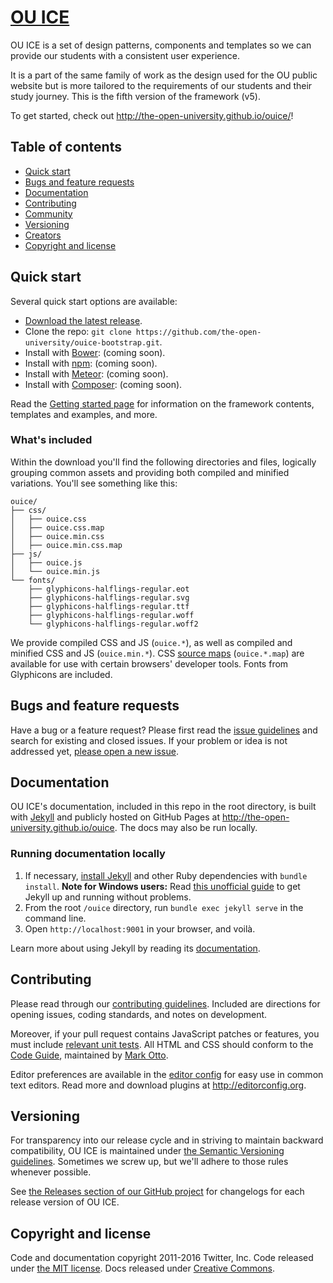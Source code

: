 # [OU ICE](http://the-open-university.github.io/ouice)

OU ICE is a set of design patterns, components and templates so we can provide our students with a consistent user experience.

It is a part of the same family of work as the design used for the OU public website but is more tailored to the requirements of our students and their study journey. This is the fifth version of the framework (v5).

To get started, check out <http://the-open-university.github.io/ouice/>!


## Table of contents

* [Quick start](#quick-start)
* [Bugs and feature requests](#bugs-and-feature-requests)
* [Documentation](#documentation)
* [Contributing](#contributing)
* [Community](#community)
* [Versioning](#versioning)
* [Creators](#creators)
* [Copyright and license](#copyright-and-license)


## Quick start

Several quick start options are available:

* [Download the latest release](https://github.com/the-open-university/ouice-bootstrap/archive/v3-dev.zip).
* Clone the repo: `git clone https://github.com/the-open-university/ouice-bootstrap.git`.
* Install with [Bower](http://bower.io): (coming soon).
* Install with [npm](https://www.npmjs.com): (coming soon).
* Install with [Meteor](https://www.meteor.com): (coming soon).
* Install with [Composer](https://getcomposer.org): (coming soon).

Read the [Getting started page](http://the-open-university.github.io/ouice/getting-started.html) for information on the framework contents, templates and examples, and more.

### What's included

Within the download you'll find the following directories and files, logically grouping common assets and providing both compiled and minified variations. You'll see something like this:

```
ouice/
├── css/
│   ├── ouice.css
│   ├── ouice.css.map
│   ├── ouice.min.css
│   ├── ouice.min.css.map
├── js/
│   ├── ouice.js
│   └── ouice.min.js
└── fonts/
    ├── glyphicons-halflings-regular.eot
    ├── glyphicons-halflings-regular.svg
    ├── glyphicons-halflings-regular.ttf
    ├── glyphicons-halflings-regular.woff
    └── glyphicons-halflings-regular.woff2
```

We provide compiled CSS and JS (`ouice.*`), as well as compiled and minified CSS and JS (`ouice.min.*`). CSS [source maps](https://developer.chrome.com/devtools/docs/css-preprocessors) (`ouice.*.map`) are available for use with certain browsers' developer tools. Fonts from Glyphicons are included.


## Bugs and feature requests

Have a bug or a feature request? Please first read the [issue guidelines](https://github.com/the-open-university/ouice-bootstrap/blob/master/CONTRIBUTING.md#using-the-issue-tracker) and search for existing and closed issues. If your problem or idea is not addressed yet, [please open a new issue](https://github.com/the-open-university/ouice-bootstrap/issues/new).


## Documentation

OU ICE's documentation, included in this repo in the root directory, is built with [Jekyll](http://jekyllrb.com) and publicly hosted on GitHub Pages at <http://the-open-university.github.io/ouice>. The docs may also be run locally.

### Running documentation locally

1. If necessary, [install Jekyll](http://jekyllrb.com/docs/installation) and other Ruby dependencies with `bundle install`.
   **Note for Windows users:** Read [this unofficial guide](http://jekyll-windows.juthilo.com/) to get Jekyll up and running without problems.
2. From the root `/ouice` directory, run `bundle exec jekyll serve` in the command line.
4. Open `http://localhost:9001` in your browser, and voilà.

Learn more about using Jekyll by reading its [documentation](http://jekyllrb.com/docs/home/).


## Contributing

Please read through our [contributing guidelines](https://github.com/the-open-university/ouice-bootstrap/blob/master/CONTRIBUTING.md). Included are directions for opening issues, coding standards, and notes on development.

Moreover, if your pull request contains JavaScript patches or features, you must include [relevant unit tests](https://github.com/the-open-university/ouice-bootstrap/tree/master/js/tests). All HTML and CSS should conform to the [Code Guide](https://github.com/mdo/code-guide), maintained by [Mark Otto](https://github.com/mdo).

Editor preferences are available in the [editor config](https://github.com/the-open-university/ouice-bootstrap/blob/master/.editorconfig) for easy use in common text editors. Read more and download plugins at <http://editorconfig.org>.


## Versioning

For transparency into our release cycle and in striving to maintain backward compatibility, OU ICE is maintained under [the Semantic Versioning guidelines](http://semver.org/). Sometimes we screw up, but we'll adhere to those rules whenever possible.

See [the Releases section of our GitHub project](https://github.com/the-open-university/ouice-bootstrap/releases) for changelogs for each release version of OU ICE.


## Copyright and license

Code and documentation copyright 2011-2016 Twitter, Inc. Code released under [the MIT license](https://github.com/twbs/bootstrap/blob/master/LICENSE). Docs released under [Creative Commons](https://github.com/twbs/bootstrap/blob/master/docs/LICENSE).
